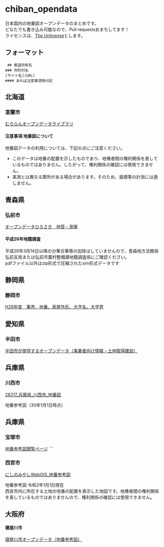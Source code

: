 # chiban_opendata
日本国内の地番図オープンデータのまとめです。  
どなたでも書き込み可能なので、Pull requestsおまちしてます！  
ライセンスは、[The Unlicense](https://github.com/wata909/chiban_opendata/blob/master/LICENSE)とします。

## フォーマット

``` ## 都道府県名```  
``` ### 市町村名 ```  
``` [サイト名](URL) ```  
``` #### あれば注意事項等付記 ```


## 北海道
### 室蘭市

[むろらんオープンデータライブラリ](http://www.city.muroran.lg.jp/main/org2260/odlib.php)

#### 注意事項 地番図について
地番図データの利用については、下記の点にご注意ください。
- このデータは地番の配置を示したものであり、地権者間の権利関係を表しているものではありません。したがって、権利関係の確認には使用できません。
- 実測とは異なる箇所がある場合があります。そのため、面積等の計測には適しません。

## 青森県
### 弘前市

[オープンデータひろさき　地質・測量](http://www.city.hirosaki.aomori.jp/gaiyou/opendata/od-chisitsu-sokuryo.html)

#### 平成26年地籍調査

平成28年3月14日以降の分筆合筆等の加除はしていませんので、青森地方法務局弘前支局または弘前市農村整備課地籍調査係にご確認ください。  
pdfファイル以外はzip形式で圧縮されたsim形式データです

## 静岡県
### 静岡市

[H28年度　筆界、地番、家屋外形、大字名、大字界](https://dataset.city.shizuoka.jp/dataset/1496299231)


## 愛知県
### 半田市

[半田市が提供するオープンデータ（事業者向け情報・土地取得建設）](https://www.city.handa.lg.jp/kikaku/shise/johoseisaku/opendata/data_jigyo_tochi.html)


## 兵庫県
### 川西市

[28217_兵庫県_川西市_地番図](https://www.geospatial.jp/ckan/dataset/28217-020)

地番参考図（30年1月1日時点）

## 兵庫県  
### 宝塚市  

[地番参考図閲覧ページ](http://www2.city.takarazuka.hyogo.jp/chibanzu/index.html) ```  
 

### 西宮市

[にしのみやしWebGIS_地番参考図](https://webgis.nishi.or.jp/index.php#map_gname_15)

地番参考図 令和2年1月1日現在  
西宮市内に所在する土地の地番の配置を表示した地図です。地権者間の権利関係を表しているものではありませんので、権利関係の確認には使用できません。

## 大阪府
#### 寝屋川市

[寝屋川市オープンデータ（地番参考図）](https://www.city.neyagawa.osaka.jp/organization_list/keieikikaku/johosuisinka/open_data/chibansankouzu/1585623681310.html)

